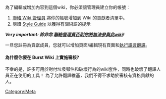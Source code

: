 <languages/> 為了編輯或增加內容到這個wiki，你必須讓管理員建立你的帳號：

1.  [聯絡 Wiki 管理員](special-contact.md) 將你的帳號增加到 Wiki 的貢獻者清單中。
2.  閱讀 [Style Guide](style-guide.md) 以獲得有關術語的提示

***Very important: 除非您 [聯絡管理員否則你將無法參與此wiki](special-contact.md)!***

一旦您註冊為貢獻成員，您就可以增加頁面/編輯現有頁面和[執行語言翻譯](----.md)。

#### 為什麼你要在 Burst Wiki 上實施審核?

不幸的是，許多可用於對付垃圾郵件和破壞行為的wiki套件，同時也破壞了翻譯人員正在使用的工具！ 為了允許翻譯維基，我們不得不求助於審核有資格貢獻的人。

<Category:Meta>
